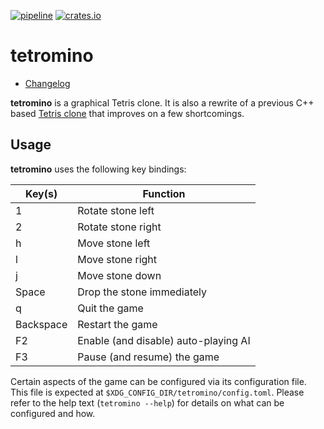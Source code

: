 [![pipeline](https://github.com/d-e-s-o/tetromino/actions/workflows/test.yml/badge.svg?branch=main)](https://github.com/d-e-s-o/tetromino/actions/workflows/test.yml)
[![crates.io](https://img.shields.io/crates/v/tetromino.svg)](https://crates.io/crates/tetromino)

tetromino
=========

- [Changelog](CHANGELOG.md)

**tetromino** is a graphical Tetris clone. It is also a rewrite of a
previous C++ based [Tetris clone][tetris] that improves on a few
shortcomings.


Usage
-----

**tetromino** uses the following key bindings:

| Key(s)    | Function                                 |
|-----------|------------------------------------------|
| 1         | Rotate stone left                        |
| 2         | Rotate stone right                       |
| h         | Move stone left                          |
| l         | Move stone right                         |
| j         | Move stone down                          |
| Space     | Drop the stone immediately               |
| q         | Quit the game                            |
| Backspace | Restart the game                         |
| F2        | Enable (and disable) auto-playing AI     |
| F3        | Pause (and resume) the game              |


Certain aspects of the game can be configured via its configuration
file. This file is expected at `$XDG_CONFIG_DIR/tetromino/config.toml`.
Please refer to the help text (`tetromino --help`) for details on what
can be configured and how.


[tetris]: https://github.com/d-e-s-o/tetris
